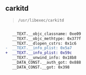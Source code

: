 ## carkitd

> `/usr/libexec/carkitd`

```diff

   __TEXT.__objc_classname: 0xe09
   __TEXT.__objc_methtype: 0x377f
   __TEXT.__dlopen_cstrs: 0x1c6
-  __TEXT.__info_plist: 0x5a7
+  __TEXT.__info_plist: 0x59c
   __TEXT.__unwind_info: 0x18b8
   __DATA_CONST.__auth_got: 0x888
   __DATA_CONST.__got: 0x398

```
